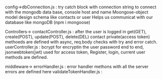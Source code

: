 config->dbConnection.js : try catch block with connection string to connect with the mongodb data base, console host and name 
  Moongose-object model design schema like contacts or user
  Helps us communicat with our database like mongoDB (npm i mongoose)

Controllers-> 
  contactController.js : after the user is logged in get(GET), create(POST), update(POST), delete(DEL) contact private(access token) methoeds are defined with async, req.body checks with try and error catch.
  userController.js : bcrypt for encryptin the user password end to end, jsonwebtoken(jwt) used for access token, Register, login, current user methods are defined.

middleware->
  errorHandler.js : error handler methons with all the server errors are defined here 
  validateTokenHandler.js : 
